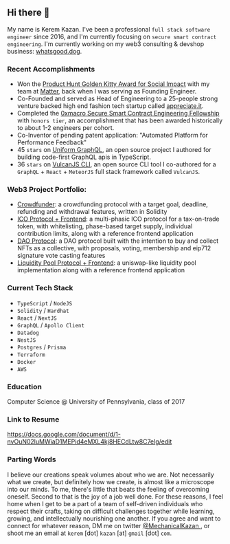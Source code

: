 ## Hi there 👋

My name is Kerem Kazan. I've been a professional `full stack software engineer` since 2016, and I'm currently focusing on `secure smart contract engineering`. I'm currently working on my web3 consulting & devshop business: [whatsgood.dog](https://whatsgood.dog).

### Recent Accomplishments

- Won the [Product Hunt Golden Kitty Award for Social Impact](https://www.producthunt.com/products/matter) with my team at [Matter](https://matterapp.com), back when I was serving as Founding Engineer.
- Co-Founded and served as Head of Engineering to a 25-people strong venture backed high end fashion tech startup called [appreciate.it](https://appreciate.it).
- Completed the [0xmacro Secure Smart Contract Engineering Fellowship](https://0xmacro.com/engineering-fellowship) with `honors tier`, an accomplishment that has been awarded historically to about 1-2 engineers per cohort. 
- Co-Inventor of pending patent application: "Automated Platform for Performance Feedback"
- 45 `stars` on [Uniform GraphQL](https://uniform-graphql.whatsgood.dog/), an open source project I authored for building code-first GraphQL apis in TypeScript.
- 36 `stars` on [VulcanJS CLI](https://github.com/VulcanJS/vulcanjs-cli), an open source CLI tool I co-authored for a `GraphQL` + `React` + `MeteorJS` full stack framework called `VulcanJS`.

### Web3 Project Portfolio:

- [Crowdfunder](https://github.com/mechanical-turk/solidity-crowdfund): a crowdfunding protocol with a target goal, deadline, refunding and withdrawal features, written in Solidity
- [ICO Protocol + Frontend](https://github.com/mechanical-turk/solidity-ico): a multi-phasic ICO protocol for a tax-on-trade token, with whitelisting, phase-based target supply, individual contribution limits, along with a reference frontend application
- [DAO Protocol](https://github.com/mechanical-turk/solidity-collector-dao): a DAO protocol built with the intention to buy and collect NFTs as a collective, with proposals, voting, membership and eip712 signature vote casting features
- [Liquidity Pool Protocol + Frontend](https://github.com/mechanical-turk/solidity-lp): a uniswap-like liquidity pool implementation along with a reference frontend application

### Current Tech Stack

- `TypeScript` / `NodeJS`
- `Solidity` / `Hardhat`
- `React` / `NextJS`
- `GraphQL` / `Apollo Client`
- `Datadog`
- `NestJS`
- `Postgres` / `Prisma`
- `Terraform`
- `Docker`
- `AWS`

### Education

Computer Science @ University of Pennsylvania, class of 2017

### Link to Resume

https://docs.google.com/document/d/1-nvOuN02luMWiaD1MEPid4eMXL4kj8HECdLtw8C7elg/edit

### Parting Words

I believe our creations speak volumes about who we are. Not necessarily what we create, but definitely how we create, is almost like a microscope into our minds. To me, there's little that beats the feeling of overcoming oneself. Second to that is the joy of a job well done. For these reasons, I feel home when I get to be a part of a team of self-driven individuals who respect their crafts, taking on difficult challenges together while learning, growing, and intellectually nourishing one another. If you agree and want to connect for whatever reason, DM me on twitter [@MechanicalKazan
](https://twitter.com/MechanicalKazan), or shoot me an email at `kerem` [dot] `kazan` [at] `gmail` [dot] `com`.
